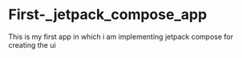# First-_jetpack_compose_app
This is my first app in which i am implementing jetpack compose for creating the ui
